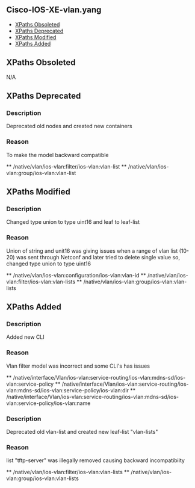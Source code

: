 ## Cisco-IOS-XE-vlan.yang

- [XPaths Obsoleted](#xpaths-obsoleted)
- [XPaths Deprecated](#xpaths-deprecated)
- [XPaths Modified](#xpaths-modified)
- [XPaths Added](#xpaths-added)

## XPaths Obsoleted

N/A

## XPaths Deprecated

### Description
Deprecated old nodes and created new containers

### Reason
To make the model backward compatible

** /native/vlan/ios-vlan:filter/ios-vlan:vlan-list
** /native/vlan/ios-vlan:group/ios-vlan:vlan-list

## XPaths Modified

### Description
Changed type union to type uint16 and leaf to leaf-list

### Reason
Union of string and unit16 was giving issues when a range of vlan list (10-20) was sent through Netconf and later tried to delete single value so, changed type union to type uint16

** /native/vlan/ios-vlan:configuration/ios-vlan:vlan-id
** /native/vlan/ios-vlan:filter/ios-vlan:vlan-lists
** /native/vlan/ios-vlan:group/ios-vlan:vlan-lists

## XPaths Added

### Description
Added new CLI

### Reason
Vlan filter model was incorrect and some CLI's has issues

** /native/interface/Vlan/ios-vlan:service-routing/ios-vlan:mdns-sd/ios-vlan:service-policy
** /native/interface/Vlan/ios-vlan:service-routing/ios-vlan:mdns-sd/ios-vlan:service-policy/ios-vlan:dir
** /native/interface/Vlan/ios-vlan:service-routing/ios-vlan:mdns-sd/ios-vlan:service-policy/ios-vlan:name 

### Description
Deprecated old vlan-list and created new leaf-list "vlan-lists"

### Reason
list "tftp-server" was illegally removed causing backward incompatibiity

** /native/vlan/ios-vlan:filter/ios-vlan:vlan-lists
** /native/vlan/ios-vlan:group/ios-vlan:vlan-lists
